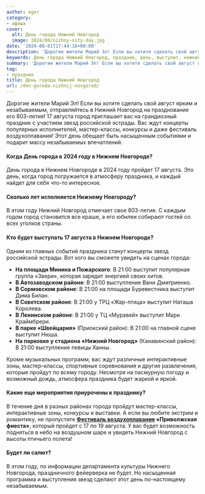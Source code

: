 ```yaml
---
author: egor
category:
- афиша
cover:
  alt: День города Нижний Новгород
  image: 2024/08/nizhny-sity-day.jpg
date: '2024-08-01T17:44:16+00:00'
description: 'Дорогие жители Марий Эл! Если вы хотите сделать свой август ярким и незабываемым, отправляйтесь в Нижний Новгород на празднование его 803-летия! 17...'
keywords: День города Нижний Новгород, праздник, день, выступит, нижний, новгород, августа, города, году, районе, город, звезд, мастер, классы, нижнем, новгороде, праздника
summary: 'Дорогие жители Марий Эл! Если вы хотите сделать свой август ярким и незабываемым, отправляйтесь в Нижний Новгород на празднование его 803-летия! 17...'
tag:
- праздник
title: День города Нижний Новгород
url: /den-goroda-nizhnij-novgorod/
---
```


Дорогие жители Марий Эл! Если вы хотите сделать свой август ярким и незабываемым, отправляйтесь в Нижний Новгород на празднование его 803-летия! 17 августа город приглашает вас на грандиозный праздник с участием звезд российской эстрады. Вас ждут концерты популярных исполнителей, мастер-классы, конкурсы и даже фестиваль воздухоплавания! Этот день обещает быть насыщенным событиями и подарит массу незабываемых впечатлений.

#### Когда День города в 2024 году в Нижнем Новгороде?

День города в Нижнем Новгороде в 2024 году пройдет 17 августа. Это день, когда город погружается в атмосферу праздника, и каждый найдет для себя что-то интересное.

#### Сколько лет исполняется Нижнему Новгороду?

В этом году Нижний Новгород отмечает свое 803-летие. С каждым годом город становится все краше, а его юбилеи собирают гостей со всех уголков страны.

#### Кто будет выступать 17 августа в Нижнем Новгороде?

Одним из главных событий праздника станут концерты звезд российской эстрады. Вот кого вы сможете увидеть на сценах города:

- **На площади Минина и Пожарского**: В 21:00 выступит популярная группа «Звери», которая зарядит энергией своих хитов.
- **В Автозаводском районе**: В 21:00 выступление Вани Дмитриенко.
- **В Сормовском районе**: В 21:00 на площади Буревестника выступит Дима Билан.
- **В Советском районе**: В 21:00 у ТРЦ «Жар-птица» выступит Наташа Королева.
- **В Ленинском районе**: В 21:00 у ТЦ «Муравей» выступит Мари Краймбрери.
- **В парке «Швейцария»** (Приокский район): В 21:00 на главной сцене выступит Нюша.
- **На парковке у стадиона «Нижний Новгород»** (Канавинский район): В 21:00 выступление певицы Ханны.

Кроме музыкальных программ, вас ждут различные интерактивные зоны, мастер-классы, спортивные соревнования и другие развлечения, которые пройдут по всему городу. Несмотря на пасмурную погоду и возможный дождь, атмосфера праздника будет жаркой и яркой.

#### Какие еще мероприятия приурочены к празднику?

В течение дня в разных районах города пройдут мастер-классы, интерактивные зоны, конкурсы и выставки. А если вы любите экстрим и романтику, не пропустите **[Фестиваль воздухоплавания](/festival-vozduhoplavaniya/) «Приволжская фиеста»**, который пройдет с 17 по 19 августа. У вас будет возможность подняться в небо на воздушном шаре и увидеть Нижний Новгород с высоты птичьего полета!

#### Будет ли салют?

В этом году, по информации департамента культуры Нижнего Новгорода, праздничного фейерверка не будет. Но насыщенная программа и выступления звезд сделают этот день по-настоящему незабываемым.
